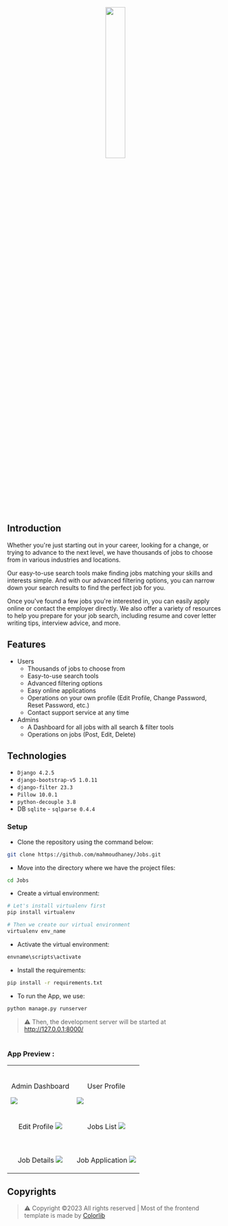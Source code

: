 <div align="center">
<img width="30%" src="https://github.com/mahmoudhaney/Jobs/assets/83553963/b6d3c7b7-1f2f-4981-8c1b-5552eb0546cc">
</div>

## Introduction
Whether you're just starting out in your career, looking for a change, or trying to advance to the next level, we have thousands of jobs to choose from in various industries and locations.

Our easy-to-use search tools make finding jobs matching your skills and interests simple. And with our advanced filtering options, you can narrow down your search results to find the perfect job for you.

Once you've found a few jobs you're interested in, you can easily apply online or contact the employer directly. We also offer a variety of resources to help you prepare for your job search, including resume and cover letter writing tips, interview advice, and more.

## Features
- Users
  - Thousands of jobs to choose from
  - Easy-to-use search tools
  - Advanced filtering options
  - Easy online applications
  - Operations on your own profile (Edit Profile, Change Password, Reset Password, etc.)
  - Contact support service at any time
- Admins
  -  A Dashboard for all jobs with all search & filter tools
  - Operations on jobs (Post, Edit, Delete)

## Technologies
- `Django 4.2.5`
- `django-bootstrap-v5 1.0.11`
- `django-filter 23.3`
- `Pillow 10.0.1`
- `python-decouple 3.8`
- DB `sqlite` - `sqlparse 0.4.4`

### Setup

- Clone the repository using the command below:
```bash
git clone https://github.com/mahmoudhaney/Jobs.git

```

- Move into the directory where we have the project files: 
```bash
cd Jobs

```

- Create a virtual environment:
```bash
# Let's install virtualenv first
pip install virtualenv

# Then we create our virtual environment
virtualenv env_name

```

- Activate the virtual environment:
```bash
envname\scripts\activate

```

- Install the requirements:
```bash
pip install -r requirements.txt

```

- To run the App, we use:
```bash
python manage.py runserver

```

> ⚠ Then, the development server will be started at http://127.0.0.1:8000/

#

### App Preview :

<table width="100%"> 
  <tr>
    <td width="50%">      
    &nbsp; 
    <br>
    <p align="center">
      Admin Dashboard
    </p>
    <img src="https://github.com/mahmoudhaney/Jobs/assets/83553963/2617a0a2-1a54-44cd-85bf-9aaf10950bc5">
    </td> 
    <td width="50%">
    <br>
    <p align="center">
      User Profile
    </p>
    <img src="https://github.com/mahmoudhaney/Jobs/assets/83553963/c1f4850f-44e4-4dda-8d55-0a5a47c05fce">  
    </td>
  </tr>

  <tr>
    <td width="50%">      
    &nbsp; 
    <br>
    <p align="center">
      Edit Profile
    <img src="https://github.com/mahmoudhaney/Jobs/assets/83553963/3918676b-d842-42c1-aaf4-54683d8f742a">
    </td> 
    <td width="50%">
    <br>
    <p align="center">
      Jobs List
    <img src="https://github.com/mahmoudhaney/Jobs/assets/83553963/1ac21450-7a1f-4d8d-bb68-f893f191baa8">  
    </td>
  </tr>

  <tr>
    <td width="50%">      
    &nbsp; 
    <br>
    <p align="center">
      Job Details
    <img src="https://github.com/mahmoudhaney/Jobs/assets/83553963/06232374-8a87-4339-93cd-df378ef05f48">
    </td> 
    <td width="50%">
    <br>
    <p align="center">
      Job Application
    <img src="https://github.com/mahmoudhaney/Jobs/assets/83553963/498e5ea4-fe67-483e-a245-f22944ba1473">  
    </td>
  </tr>
</table>

## Copyrights
> ⚠ Copyright ©2023 All rights reserved | Most of the frontend template is made by [Colorlib](https://colorlib.com/)

